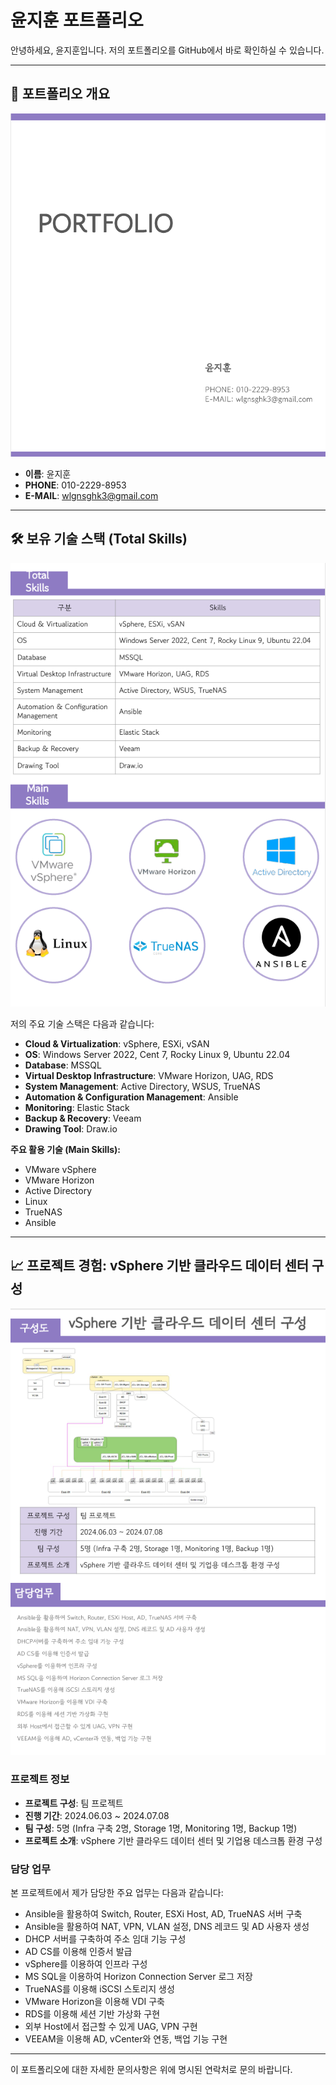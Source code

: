 # 윤지훈 포트폴리오

안녕하세요, 윤지훈입니다. 저의 포트폴리오를 GitHub에서 바로 확인하실 수 있습니다.

---

## 🚀 포트폴리오 개요

![포트폴리오 표지](assets/portfolio_page1.png)

* **이름**: 윤지훈
* **PHONE**: 010-2229-8953
* **E-MAIL**: wlgnsghk3@gmail.com

---

## 🛠️ 보유 기술 스택 (Total Skills)

![보유 기술 스택](assets/portfolio_page2.png)

저의 주요 기술 스택은 다음과 같습니다:

* **Cloud & Virtualization**: vSphere, ESXi, vSAN
* **OS**: Windows Server 2022, Cent 7, Rocky Linux 9, Ubuntu 22.04
* **Database**: MSSQL
* **Virtual Desktop Infrastructure**: VMware Horizon, UAG, RDS
* **System Management**: Active Directory, WSUS, TrueNAS
* **Automation & Configuration Management**: Ansible
* **Monitoring**: Elastic Stack
* **Backup & Recovery**: Veeam
* **Drawing Tool**: Draw.io

**주요 활용 기술 (Main Skills):**
* VMware vSphere
* VMware Horizon
* Active Directory
* Linux
* TrueNAS
* Ansible

---

## 📈 프로젝트 경험: vSphere 기반 클라우드 데이터 센터 구성

![프로젝트 구성도 및 정보](assets/portfolio_page3.png)

### 프로젝트 정보
* **프로젝트 구성**: 팀 프로젝트
* **진행 기간**: 2024.06.03 ~ 2024.07.08
* **팀 구성**: 5명 (Infra 구축 2명, Storage 1명, Monitoring 1명, Backup 1명)
* **프로젝트 소개**: vSphere 기반 클라우드 데이터 센터 및 기업용 데스크톱 환경 구성

### 담당 업무
본 프로젝트에서 제가 담당한 주요 업무는 다음과 같습니다:

* Ansible을 활용하여 Switch, Router, ESXi Host, AD, TrueNAS 서버 구축
* Ansible을 활용하여 NAT, VPN, VLAN 설정, DNS 레코드 및 AD 사용자 생성
* DHCP 서버를 구축하여 주소 임대 기능 구성
* AD CS를 이용해 인증서 발급
* vSphere를 이용하여 인프라 구성
* MS SQL을 이용하여 Horizon Connection Server 로그 저장
* TrueNAS를 이용해 iSCSI 스토리지 생성
* VMware Horizon을 이용해 VDI 구축
* RDS를 이용해 세션 기반 가상화 구현
* 외부 Host에서 접근할 수 있게 UAG, VPN 구현
* VEEAM을 이용해 AD, vCenter와 연동, 백업 기능 구현

---

이 포트폴리오에 대한 자세한 문의사항은 위에 명시된 연락처로 문의 바랍니다.
